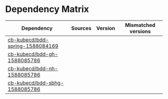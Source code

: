 # Dependency Matrix

Dependency | Sources | Version | Mismatched versions
---------- | ------- | ------- | -------------------
[cb-kubecd/bdd-spring-1588084169](https://github.com/cb-kubecd/bdd-spring-1588084169.git) |  | []() | 
[cb-kubecd/bdd-gh-1588085786](https://github.com/cb-kubecd/bdd-gh-1588085786.git) |  | []() | 
[cb-kubecd/bdd-nh-1588085786](https://github.com/cb-kubecd/bdd-nh-1588085786.git) |  | []() | 
[cb-kubecd/bdd-sbhg-1588085786](https://github.com/cb-kubecd/bdd-sbhg-1588085786.git) |  | []() | 
